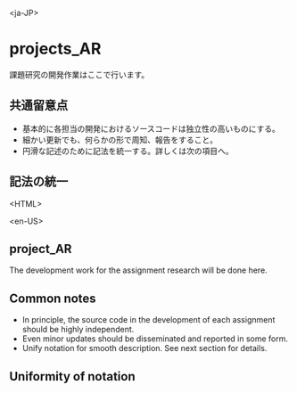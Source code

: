 \<ja-JP\>
# projects_AR
課題研究の開発作業はここで行います。

## 共通留意点
* 基本的に各担当の開発におけるソースコードは独立性の高いものにする。
* 細かい更新でも、何らかの形で周知、報告をすること。
* 円滑な記述のために記法を統一する。詳しくは次の項目へ。

## 記法の統一
\<HTML\>


\<en-US\>
## project_AR
The development work for the assignment research will be done here.

## Common notes
* In principle, the source code in the development of each assignment should be highly independent.
* Even minor updates should be disseminated and reported in some form.
* Unify notation for smooth description. See next section for details.

## Uniformity of notation
